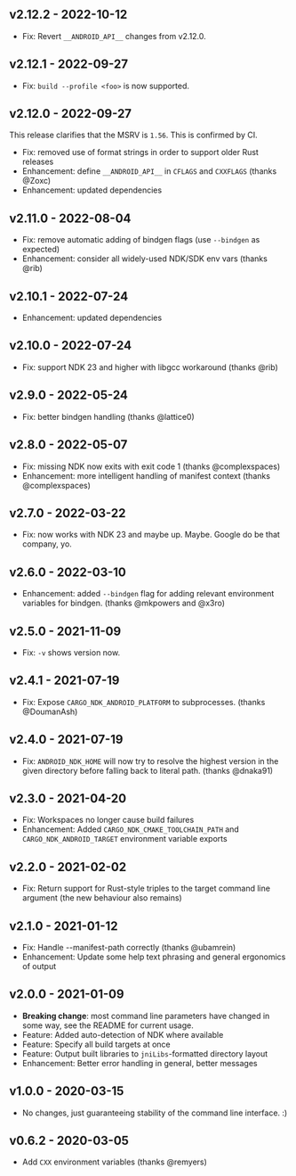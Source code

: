 ## v2.12.2 - 2022-10-12

- Fix: Revert `__ANDROID_API__` changes from v2.12.0.

## v2.12.1 - 2022-09-27

- Fix: `build --profile <foo>` is now supported.

## v2.12.0 - 2022-09-27

This release clarifies that the MSRV is `1.56`. This is confirmed by CI.

- Fix: removed use of format strings in order to support older Rust releases
- Enhancement: define `__ANDROID_API__` in `CFLAGS` and `CXXFLAGS` (thanks @Zoxc)
- Enhancement: updated dependencies

## v2.11.0 - 2022-08-04

- Fix: remove automatic adding of bindgen flags (use `--bindgen` as expected)
- Enhancement: consider all widely-used NDK/SDK env vars (thanks @rib)

## v2.10.1 - 2022-07-24

- Enhancement: updated dependencies

## v2.10.0 - 2022-07-24

- Fix: support NDK 23 and higher with libgcc workaround (thanks @rib)

## v2.9.0 - 2022-05-24

- Fix: better bindgen handling (thanks @lattice0)

## v2.8.0 - 2022-05-07

- Fix: missing NDK now exits with exit code 1 (thanks @complexspaces)
- Enhancement: more intelligent handling of manifest context (thanks @complexspaces)

## v2.7.0 - 2022-03-22

- Fix: now works with NDK 23 and maybe up. Maybe. Google do be that company, yo.

## v2.6.0 - 2022-03-10

- Enhancement: added `--bindgen` flag for adding relevant environment variables for bindgen. (thanks @mkpowers and @x3ro)

## v2.5.0 - 2021-11-09

- Fix: `-v` shows version now.

## v2.4.1 - 2021-07-19

- Fix: Expose `CARGO_NDK_ANDROID_PLATFORM` to subprocesses. (thanks @DoumanAsh)

## v2.4.0 - 2021-07-19

- Fix: `ANDROID_NDK_HOME` will now try to resolve the highest version in the given directory before falling back to literal path. (thanks @dnaka91)

## v2.3.0 - 2021-04-20

- Fix: Workspaces no longer cause build failures
- Enhancement: Added `CARGO_NDK_CMAKE_TOOLCHAIN_PATH` and `CARGO_NDK_ANDROID_TARGET` environment variable exports

## v2.2.0 - 2021-02-02

- Fix: Return support for Rust-style triples to the target command line argument (the new behaviour also remains)

## v2.1.0 - 2021-01-12

- Fix: Handle --manifest-path correctly (thanks @ubamrein)
- Enhancement: Update some help text phrasing and general ergonomics of output

## v2.0.0 - 2021-01-09

- **Breaking change**: most command line parameters have changed in some way, see the README for current usage.
- Feature: Added auto-detection of NDK where available
- Feature: Specify all build targets at once
- Feature: Output built libraries to `jniLibs`-formatted directory layout
- Enhancement: Better error handling in general, better messages

## v1.0.0 - 2020-03-15

- No changes, just guaranteeing stability of the command line interface. :)

## v0.6.2 - 2020-03-05

- Add `CXX` environment variables (thanks @remyers)


